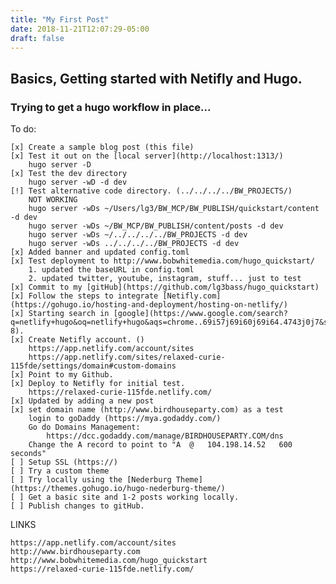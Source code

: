 ```yaml
---
title: "My First Post"
date: 2018-11-21T12:07:29-05:00
draft: false
---
```



## Basics, Getting started with Netifly and Hugo.
### Trying to get a hugo workflow in place...

To do:

	[x] Create a sample blog post (this file)
	[x] Test it out on the [local server](http://localhost:1313/)
		hugo server -D
	[x] Test the dev directory
		hugo server -wD -d dev
	[!] Test alternative code directory. (../../../../BW_PROJECTS/)
		NOT WORKING
		hugo server -wDs ~/Users/lg3/BW_MCP/BW_PUBLISH/quickstart/content -d dev
		hugo server -wDs ~/BW_MCP/BW_PUBLISH/content/posts -d dev
		hugo server -wDs ~/../../../../BW_PROJECTS -d dev
		hugo server -wDs ../../../../BW_PROJECTS -d dev
	[x] Added banner and updated config.toml
	[x] Test deployment to http://www.bobwhitemedia.com/hugo_quickstart/
		1. updated the baseURL in config.toml
		2. updated twitter, youtube, instagram, stuff... just to test
	[x] Commit to my [gitHub](https://github.com/lg3bass/hugo_quickstart)
	[x] Follow the steps to integrate [Netifly.com](https://gohugo.io/hosting-and-deployment/hosting-on-netlify/)
	[x] Starting search in [google](https://www.google.com/search?q=netlify+hugo&oq=netlify+hugo&aqs=chrome..69i57j69i60j69i64.4743j0j7&sourceid=chrome&ie=UTF-8).
	[x] Create Netifly account. ()
		https://app.netlify.com/account/sites
		https://app.netlify.com/sites/relaxed-curie-115fde/settings/domain#custom-domains
	[x] Point to my Github.
	[x] Deploy to Netifly for initial test.
		https://relaxed-curie-115fde.netlify.com/
	[x] Updated by adding a new post
	[x] set domain name (http://www.birdhouseparty.com) as a test
		login to goDaddy (https://mya.godaddy.com/)
		Go do Domains Management:
			https://dcc.godaddy.com/manage/BIRDHOUSEPARTY.COM/dns
		Change the A record to point to "A	@	104.198.14.52	600 seconds"
	[ ] Setup SSL (https://)
	[ ] Try a custom theme
	[ ] Try locally using the [Nederburg Theme](https://themes.gohugo.io/hugo-nederburg-theme/)
	[ ] Get a basic site and 1-2 posts working locally.
	[ ] Publish changes to gitHub.
	
LINKS

	https://app.netlify.com/account/sites
	http://www.birdhouseparty.com
	http://www.bobwhitemedia.com/hugo_quickstart
	https://relaxed-curie-115fde.netlify.com/
	
	